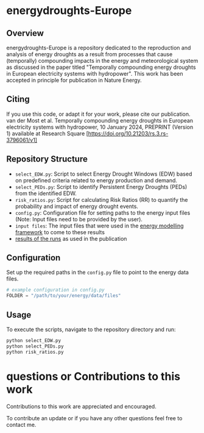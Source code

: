 # energydroughts-Europe


## Overview

energydroughts-Europe is a repository dedicated to the reproduction and analysis of energy droughts as a result from processes that cause (temporally) compounding impacts in the energy and meteorological system as discussed in the paper titled "Temporally compounding energy droughts in European electricity systems with hydropower". This work has been accepted in principle for publication in Nature Energy. 

## Citing
If you use this code, or adapt it for your work, please cite our publication. van der Most et al. Temporally compounding energy droughts in European electricity systems with hydropower, 10 January 2024, PREPRINT (Version 1) available at Research Square [https://doi.org/10.21203/rs.3.rs-3796061/v1]


## Repository Structure

- `select_EDW.py`: Script to select Energy Drought Windows (EDW) based on predefined criteria related to energy production and demand.
- `select_PEDs.py`: Script to identify Persistent Energy Droughts (PEDs) from the identified EDW.
- `risk_ratios.py`: Script for calculating Risk Ratios (RR) to quantify the probability and impact of energy drought events.
- `config.py`: Configuration file for setting paths to the energy input files (Note: Input files need to be provided by the user).
- `input files`: The input files that were used in the [energy modelling framework](https://github.com/L-vdM/EU-renewable-energy-modelling-framework) to come to these results
- [results of the runs](https://zenodo.org/records/12634376) as used in the publication
## Configuration

Set up the required paths in the `config.py` file to point to the energy data files.

```python
# example configuration in config.py
FOLDER = "/path/to/your/energy/data/files"

```

## Usage
To execute the scripts, navigate to the repository directory and run:
```bash
python select_EDW.py
python select_PEDs.py
python risk_ratios.py
```

# questions or Contributions to this work
Contributions to this work are appreciated and encouraged.

To contribute an update or if you have any other questions feel free to contact me.




